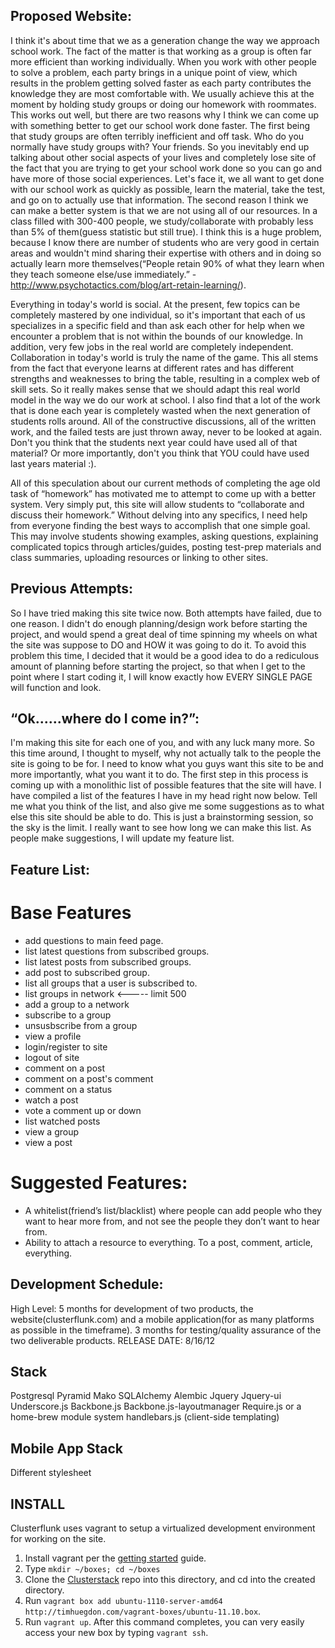 Proposed Website:
-----------------
I think it's about time that we as a generation change the way we approach school work. The fact of the matter is that
working as a group is often far more efficient than working individually. When you work with other people to solve a
problem, each party brings in a unique point of view, which results in the problem getting solved faster as each party
contributes the knowledge they are most comfortable with. We usually achieve this at the moment by holding study groups
or doing our homework with roommates. This works out well, but there are two reasons why I think we can come up with
something better to get our school work done faster. The first being that study groups are often terribly inefficient
and off task. Who do you normally have study groups with? Your friends. So you inevitably end up talking about other
social aspects of your lives and completely lose site of the fact that you are trying to get your school work done so
you can go and have more of those social experiences. Let's face it, we all want to get done with our school work as
quickly as possible, learn the material, take the test, and go on to actually use that information.  The second reason
I think we can make a better system is that we are not using all of our resources. In a class filled with 300-400 people,
we study/collaborate with probably less than 5% of them(guess statistic but still true). I think this is a huge problem,
because I know there are number of students who are very good in certain areas and wouldn't mind sharing their expertise
with others and in doing so actually learn more themselves(“People retain 90% of what they learn when they teach someone
else/use immediately.” - http://www.psychotactics.com/blog/art-retain-learning/).
 
Everything in today's world is social. At the present, few topics can be completely mastered by one individual, so it's
important that each of us specializes in a specific field and than ask each other for help when we encounter a problem
that is not within the bounds of our knowledge. In addition, very few jobs in the real world are completely independent.
Collaboration in today's world is truly the name of the game. This all stems from the fact that everyone learns at
different rates and has different strengths and weaknesses to bring the table, resulting in a complex web of skill sets.
So it really makes sense that we should adapt this real world model in the way we do our work at school. I also find
that a lot of the work that is done each year is completely wasted when the next generation of students rolls around.
All of the constructive discussions, all of the written work, and the failed tests are just thrown away, never to be
looked at again. Don't you think that the students next year could have used all of that material? Or more importantly,
don't you think that YOU could have used last years material :).
 
All of this speculation about our current methods of completing the age old task of “homework” has motivated me to 
attempt to come up with a better system. Very simply put, this site will allow students to “collaborate and discuss 
their homework.” Without delving into any specifics, I need help from everyone finding the best ways to accomplish that
one simple goal. This may involve students showing examples, asking questions, explaining complicated topics through 
articles/guides, posting test-prep materials and class summaries, uploading resources or linking to other sites.
 
Previous Attempts:
------------------
So I have tried making this site twice now. Both attempts have failed, due to one reason. I didn't do enough
planning/design work before starting the project, and would spend a great deal of time spinning my wheels on what the
site was suppose to DO and HOW it was going to do it. To avoid this problem this time, I decided that it would be a good
idea to do a rediculous amount of planning before starting the project, so that when I get to the point where I start
coding it, I will know exactly how EVERY SINGLE PAGE will function and look.
 
“Ok......where do I come in?”:
------------------------------
I'm making this site for each one of you, and with any luck many more. So this time around, I thought to myself, why not
actually talk to the people the site is going to be for. I need to know what you guys want this site to be and more
importantly, what you want it to do. The first step in this process is coming up with a monolithic list of possible
features that the site will have. I have compiled a list of the features I have in my head right now below. Tell me what
you think of the list, and also give me some suggestions as to what else this site should be able to do. This is just a
brainstorming session, so the sky is the limit. I really want to see how long we can make this list. As people make
suggestions, I will update my feature list.
 
Feature List:
-------------

Base Features
=============
-  add questions to main feed page.
-  list latest questions from subscribed groups.
-  list latest posts from subscribed groups.
-  add post to subscribed group.
-  list all groups that a user is subscribed to.
-  list groups in network <----- limit 500
-  add a group to a network
-  subscribe to a group
-  unsusbscribe from a group
-  view a profile
-  login/register to site
-  logout of site
-  comment on a post
-  comment on a post's comment
-  comment on a status
-  watch a post
-  vote a comment up or down
-  list watched posts
-  view a group
-  view a post

Suggested Features:
===================
-  A whitelist(friend’s list/blacklist) where people can add people who they want to hear more from, and not see the people
they don’t want to hear from.
-  Ability to attach a resource to everything.  To a post, comment, article, everything.

Development Schedule:
---------------------
High Level:
5 months for development of two products, the website(clusterflunk.com) and a mobile application(for as many platforms
as possible in the timeframe). 3 months for testing/quality assurance of the two deliverable products.
RELEASE DATE: 8/16/12

Stack
-----
Postgresql
Pyramid
Mako
SQLAlchemy
Alembic
Jquery
Jquery-ui
Underscore.js
Backbone.js
Backbone.js-layoutmanager
Require.js or a home-brew module system
handlebars.js (client-side templating)

Mobile App Stack
----------------
Different stylesheet

INSTALL
-------
Clusterflunk uses vagrant to setup a virtualized development environment for working on the site.

1.  Install vagrant per the [getting started](http://vagrantup.com/v1/docs/getting-started/index.html) guide.
2.  Type `mkdir ~/boxes; cd ~/boxes`
3.  Clone the [Clusterstack](https://github.com/Clusterflunk/Clusterstack.git) repo into this directory, and 
cd into the created directory.
4.  Run `vagrant box add ubuntu-1110-server-amd64 http://timhuegdon.com/vagrant-boxes/ubuntu-11.10.box`.
5.  Run `vagrant up`.  After this command completes, you can very easily access your new box by typing `vagrant ssh`.
